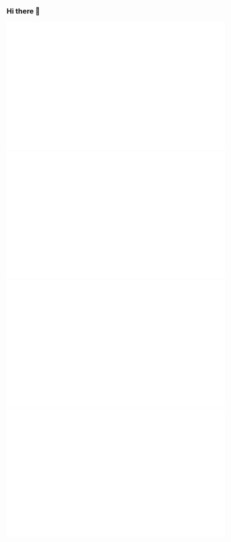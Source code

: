 ### Hi there 👋

<!--
**ruki-qq/ruki-qq** is a ✨ _special_ ✨ repository because its `README.md` (this file) appears on your GitHub profile.

Here are some ideas to get you started:

- 🔭 I’m currently working on ...
- 🌱 I’m currently learning ...
- 👯 I’m looking to collaborate on ...
- 🤔 I’m looking for help with ...
- 💬 Ask me about ...
- 📫 How to reach me: ...
- 😄 Pronouns: ...
- ⚡ Fun fact: ...
-->
![](https://raw.githubusercontent.com/ruki-qq/github-stats/master/generated/languages.svg#gh-dark-mode-only)
![](https://raw.githubusercontent.com/ruki-qq/github-stats/master/generated/languages.svg#gh-light-mode-only)
![](https://raw.githubusercontent.com/ruki-qq/github-stats/master/generated/languages.svg#gh-dark-mode-only)
![](https://raw.githubusercontent.com/ruki-qq/github-stats/master/generated/languages.svg#gh-light-mode-only)
